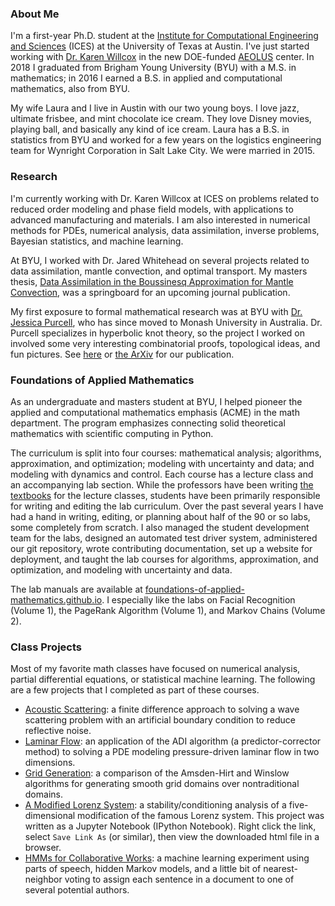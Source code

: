 ### About Me

I'm a first-year Ph.D. student at the <a href="https://www.ices.utexas.edu/" target="\_blank">Institute for Computational Engineering and Sciences</a> (ICES) at the University of Texas at Austin.
I've just started working with <a href="http://kiwi.ices.utexas.edu/" target="\_blank">Dr. Karen Willcox</a> in the new DOE-funded <a href="https://www.ices.utexas.edu/about/news/527/" target="\blank">AEOLUS</a> center.
In 2018 I graduated from Brigham Young University (BYU) with a M.S. in mathematics; in 2016 I earned a B.S. in applied and computational mathematics, also from BYU.

My wife Laura and I live in Austin with our two young boys.
I love jazz, ultimate frisbee, and mint chocolate ice cream.
They love Disney movies, playing ball, and basically any kind of ice cream.
Laura has a B.S. in statistics from BYU and worked for a few years on the logistics engineering team for Wynright Corporation in Salt Lake City.
We were married in 2015.

### Research

I'm currently working with Dr. Karen Willcox at ICES on problems related to reduced order modeling and phase field models, with applications to advanced manufacturing and materials.
I am also interested in numerical methods for PDEs, numerical analysis, data assimilation, inverse problems, Bayesian statistics, and machine learning.

At BYU, I worked with Dr. Jared Whitehead on several projects related to data assimilation, mantle convection, and optimal transport.
My masters thesis, <a href="https://scholarsarchive.byu.edu/etd/6951/" target="\_blank">Data Assimilation in the Boussinesq Approximation for Mantle Convection</a>, was a springboard for an upcoming journal publication.

My first exposure to formal mathematical research was at BYU with <a href="http://users.monash.edu/~jpurcell" target="\_blank">Dr. Jessica Purcell</a>, who has since moved to Monash University in Australia.
Dr. Purcell specializes in hyperbolic knot theory, so the project I worked on involved some very interesting combinatorial proofs, topological ideas, and fun pictures.
See <a href="https://www.worldscientific.com/doi/abs/10.1142/S0218216515500443" target="\_blank">here</a> or <a href="https://arxiv.org/pdf/1406.0195.pdf" target="\_blank">the ArXiv</a> for our publication.

### Foundations of Applied Mathematics

As an undergraduate and masters student at BYU, I helped pioneer the applied and computational mathematics emphasis (ACME) in the math department.
The program emphasizes connecting solid theoretical mathematics with scientific computing in Python.
<!-- The goal of the program is to serve as a template for a new, modern curriculum for applied mathematics. -->
The curriculum is split into four courses: mathematical analysis; algorithms, approximation, and optimization; modeling with uncertainty and data; and modeling with dynamics and control.
Each course has a lecture class and an accompanying lab section.
While the professors have been writing <a href="http://bookstore.siam.org/ot152/" target="\_blank">the textbooks</a> for the lecture classes, students have been primarily responsible for writing and editing the lab curriculum.
Over the past several years I have had a hand in writing, editing, or planning about half of the 90 or so labs, some completely from scratch.
I also managed the student development team for the labs, designed an automated test driver system, administered our git repository, wrote contributing documentation, set up a website for deployment, and taught the lab courses for algorithms, approximation, and optimization, and modeling with uncertainty and data.

The lab manuals are available at <a href="https://foundations-of-applied-mathematics.github.io/" target="\_blank">foundations-of-applied-mathematics.github.io</a>.
I especially like the labs on Facial Recognition (Volume 1), the PageRank Algorithm (Volume 1), and Markov Chains (Volume 2).

### Class Projects

Most of my favorite math classes have focused on numerical analysis, partial differential equations, or statistical machine learning.
The following are a few projects that I completed as part of these courses.
- [Acoustic Scattering](https://github.com/shanemcq18/Portfolio/raw/master/docs/acoustic_scattering.pdf): a finite difference approach to solving a wave scattering problem with an artificial boundary condition to reduce reflective noise.
- [Laminar Flow](https://github.com/shanemcq18/Portfolio/raw/master/docs/laminar_flow.pdf): an application of the ADI algorithm (a predictor-corrector method) to solving a PDE modeling pressure-driven laminar flow in two dimensions.
- [Grid Generation](https://github.com/shanemcq18/Portfolio/raw/master/docs/grid_generation.pdf): a comparison of the Amsden-Hirt and Winslow algorithms for generating smooth grid domains over nontraditional domains.
- [A Modified Lorenz System](https://github.com/shanemcq18/Portfolio/raw/master/docs/lorenz_stability.html): a stability/conditioning analysis of a five-dimensional modification of the famous Lorenz system.
This project was written as a Jupyter Notebook (IPython Notebook).
Right click the link, select `Save Link As` (or similar), then view the downloaded html file in a browser.
- [HMMs for Collaborative Works](https://github.com/shanemcq18/Portfolio/raw/master/docs/hmm_nlp.pdf): a machine learning experiment using parts of speech, hidden Markov models, and a little bit of nearest-neighbor voting to assign each sentence in a document to one of several potential authors.

<!-- ## Resume

### Education

#### **Master of Science, Mathematics** _Brigham Young University_ (2018)
4.00/4.00 GPA
**Thesis topic**: data assimilation for mantle convection with Dr. Jared Whitehead.
**Coursework**: theory of and modeling with ODEs and PDEs; numerical methods for linear algebra, ODEs, and PDEs; measure theory; functional analysis.

#### **Bachelor of Science, Mathematics** _Brigham Young University_ (2016)
3.98/4.00 GPA, magna cum laude
**Applied and Computational Mathematics Emphasis**
- Strong experience with Python, including NumPy, SciPy, Matplotlib, Pandas, etc.
- Differential equations, dynamical systems, control theory, related numerical methods.
- Machine learning algorithms and techniques, statistics, probability theory.
- Algorithm design and complexity, including graph theory and related algorithms.
- Optimization theory and methods (unconstrained, linear, convex, etc.).
- Classical analytic mathematics with emphasis on advanced linear algebra.

**Music Minor**: three-time trumpet section leader of Synthesis, BYU’s premier jazz ensemble.
**Computer Science Minor**: proficient with bash, MATLAB, git; familiar with Java, C++, SQL.
**Spanish Language Certificate**: Advanced level, ACTFL certified.

### Work Experience

**Software Systems R&D Graduate Intern** _Sandia National Laboratories_
Automated data harvesting and processing, analyzed performance of various supervised learning algorithms, and researched various logical inference systems for a text classification project to reduce the substantial cost of sharing sensitive information.

**Developer, Manager, and Instructor** _BYU ACME Development Team_
- Contributed over 75,000 lines of revisions to programming curriculum; see https://foundations-of-applied-mathematics.github.io for the project.
- Managed several developers for final drafting of over 40 programming projects.
- Instructed four 40-student Python classes on data structures, optimization, tools for statistical analysis, and machine learning techniques.
- Devised over 40 test driver programs to automate the grading process.
- Designed websites and organized materials to administer the curriculum.

**Research Assistant** _BYU Mathematics Department_
Optimal heat flow through a rotating fluid with Dr. Jared Whitehead.
Knot theory with Dr. Jessica Purcell. Publication citation:
>  Bartholomew, P., McQuarrie, S., Purcell, J. S., & Weser, K. (2015).
>  "Volume and geometry of homogeneously adequate knots."
>  Journal of Knot Theory and Its Ramifications, 24(08), 1550044.

### Leadership and Service

**Missionary** _The Church of Jesus Christ of Latter-day Saints_
Trained and mentored over 20 new volunteers in Spanish, goal setting, social and communication skills, and effective teaching paradigms.

**Eagle Scout** _Boy Scouts of America_
Earned 3 palms and over 40 merit badges.
Organized the maintenance and restoration of the popular “Y” trailhead in Provo, UT. -->
